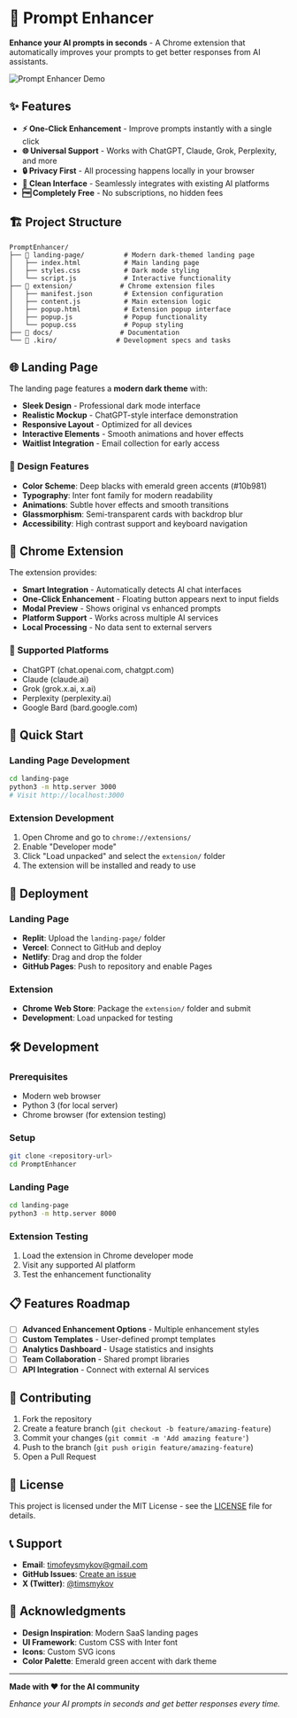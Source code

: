 # 🚀 Prompt Enhancer

**Enhance your AI prompts in seconds** - A Chrome extension that automatically improves your prompts to get better responses from AI assistants.

![Prompt Enhancer Demo](https://via.placeholder.com/800x400/0f0f0f/10b981?text=Prompt+Enhancer+Demo)

## ✨ Features

- **⚡ One-Click Enhancement** - Improve prompts instantly with a single click
- **🌐 Universal Support** - Works with ChatGPT, Claude, Grok, Perplexity, and more
- **🔒 Privacy First** - All processing happens locally in your browser
- **🎨 Clean Interface** - Seamlessly integrates with existing AI platforms
- **🆓 Completely Free** - No subscriptions, no hidden fees

## 🏗️ Project Structure

```
PromptEnhancer/
├── 📁 landing-page/          # Modern dark-themed landing page
│   ├── index.html           # Main landing page
│   ├── styles.css           # Dark mode styling
│   └── script.js            # Interactive functionality
├── 📁 extension/            # Chrome extension files
│   ├── manifest.json        # Extension configuration
│   ├── content.js           # Main extension logic
│   ├── popup.html           # Extension popup interface
│   ├── popup.js             # Popup functionality
│   └── popup.css            # Popup styling
├── 📁 docs/                 # Documentation
└── 📁 .kiro/               # Development specs and tasks
```

## 🌐 Landing Page

The landing page features a **modern dark theme** with:

- **Sleek Design** - Professional dark mode interface
- **Realistic Mockup** - ChatGPT-style interface demonstration
- **Responsive Layout** - Optimized for all devices
- **Interactive Elements** - Smooth animations and hover effects
- **Waitlist Integration** - Email collection for early access

### 🎨 Design Features
- **Color Scheme**: Deep blacks with emerald green accents (#10b981)
- **Typography**: Inter font family for modern readability
- **Animations**: Subtle hover effects and smooth transitions
- **Glassmorphism**: Semi-transparent cards with backdrop blur
- **Accessibility**: High contrast support and keyboard navigation

## 🔧 Chrome Extension

The extension provides:

- **Smart Integration** - Automatically detects AI chat interfaces
- **One-Click Enhancement** - Floating button appears next to input fields
- **Modal Preview** - Shows original vs enhanced prompts
- **Platform Support** - Works across multiple AI services
- **Local Processing** - No data sent to external servers

### 🎯 Supported Platforms
- ChatGPT (chat.openai.com, chatgpt.com)
- Claude (claude.ai)
- Grok (grok.x.ai, x.ai)
- Perplexity (perplexity.ai)
- Google Bard (bard.google.com)

## 🚀 Quick Start

### Landing Page Development
```bash
cd landing-page
python3 -m http.server 3000
# Visit http://localhost:3000
```

### Extension Development
1. Open Chrome and go to `chrome://extensions/`
2. Enable "Developer mode"
3. Click "Load unpacked" and select the `extension/` folder
4. The extension will be installed and ready to use

## 📱 Deployment

### Landing Page
- **Replit**: Upload the `landing-page/` folder
- **Vercel**: Connect to GitHub and deploy
- **Netlify**: Drag and drop the folder
- **GitHub Pages**: Push to repository and enable Pages

### Extension
- **Chrome Web Store**: Package the `extension/` folder and submit
- **Development**: Load unpacked for testing

## 🛠️ Development

### Prerequisites
- Modern web browser
- Python 3 (for local server)
- Chrome browser (for extension testing)

### Setup
```bash
git clone <repository-url>
cd PromptEnhancer
```

### Landing Page
```bash
cd landing-page
python3 -m http.server 8000
```

### Extension Testing
1. Load the extension in Chrome developer mode
2. Visit any supported AI platform
3. Test the enhancement functionality

## 📋 Features Roadmap

- [ ] **Advanced Enhancement Options** - Multiple enhancement styles
- [ ] **Custom Templates** - User-defined prompt templates
- [ ] **Analytics Dashboard** - Usage statistics and insights
- [ ] **Team Collaboration** - Shared prompt libraries
- [ ] **API Integration** - Connect with external AI services

## 🤝 Contributing

1. Fork the repository
2. Create a feature branch (`git checkout -b feature/amazing-feature`)
3. Commit your changes (`git commit -m 'Add amazing feature'`)
4. Push to the branch (`git push origin feature/amazing-feature`)
5. Open a Pull Request

## 📄 License

This project is licensed under the MIT License - see the [LICENSE](LICENSE) file for details.

## 📞 Support

- **Email**: timofeysmykov@gmail.com
- **GitHub Issues**: [Create an issue](https://github.com/timsmykov/prompt-enhancer/issues)
- **X (Twitter)**: [@timsmykov](https://x.com/timsmykov)

## 🙏 Acknowledgments

- **Design Inspiration**: Modern SaaS landing pages
- **UI Framework**: Custom CSS with Inter font
- **Icons**: Custom SVG icons
- **Color Palette**: Emerald green accent with dark theme

---

**Made with ❤️ for the AI community**

*Enhance your AI prompts in seconds and get better responses every time.*